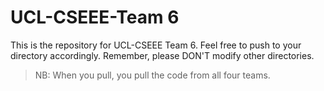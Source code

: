 # UCL-CSEEE-Team 6

This is the repository for UCL-CSEEE Team 6. Feel free to push to your directory accordingly. Remember, please DON'T modify other directories.

> NB: When you pull, you pull the code from all four teams.
